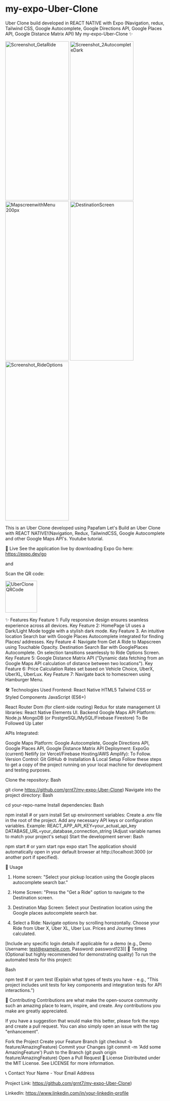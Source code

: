 # my-expo-Uber-Clone
Uber Clone build developed in REACT NATIVE with Expo (Navigation, redux, Tailwind CSS, Google Autocomplete, Google Directions API, Google Places API, Google Distance Matrix API)
My my-expo-Uber-Clone ✨



<img width="200" height="500" alt="Screenshot_GetaRide" src="https://github.com/user-attachments/assets/7fc981e3-c018-4d73-9168-a425b5c8a878" />

<img width="200" height="500"  alt="Screenshot_2AutocompleteDark" src="https://github.com/user-attachments/assets/3aec69c2-87af-4c9c-b337-b1b5c746605c" />

<img width="200" height="500" alt="MapscreenwithMenu 200px" src="https://github.com/user-attachments/assets/4c840fcb-2447-4fae-92d2-05355ec25d45" />

<img width="200" height="500" alt="DestinationScreen" src="https://github.com/user-attachments/assets/40081ab1-cd63-43eb-9572-1b780f7056b1" />

<img width="200" height="500" alt="Screenshot_RideOptions" src="https://github.com/user-attachments/assets/d7fd7118-6983-4903-b4f4-8ec8e4c54fa9" />













This is an Uber Clone developed using Papafam Let's Build an Uber Clone with REACT NATIVE!(Navigation, Redux, TailwindCSS, Google Autocomplete and other Google Maps API's. Youtube tutorial. 

🚀 Live 
See the application live by downloading Expo Go here: https://expo.dev/go

and

Scan the QR code:



<img width="100" height="100" alt="UberCloneQRCode" src="https://github.com/user-attachments/assets/82bb915b-1517-4c79-9af3-180886e0ad3f" />



✨ Features
Key Feature 1: Fully responsive design ensures seamless experience across all devices. 
Key Feature 2: HomePage UI uses a Dark/Light Mode toggle with a stylish dark mode.
Key Feature 3. An intuitive location Search bar with Google Places Autocomplete integrated for finding Places/ addresses.
Key Feature 4: Navigate from Get A Ride to Mapscreen using Touchable Opacity. Destination Search Bar with GooglePlaces Autocomplete. On selection tansitions seamlessly to Ride Options Screen.
Key Feature 5: Google Distance Matrix API ("Dynamic data fetching from an Google Maps API calculation of distance between two locations").
Key Feature 6: Price Calculation Rates set based on Vehicle Choice, UberX, UberXL, UberLux.
Key Feature 7: Navigate back to homescreen using Hamburger Menu.

🛠️ Technologies Used
Frontend:
React Native
HTML5
Tailwind CSS or Styled Components
JavaScript (ES6+)

React Router Dom (for client-side routing)
Redux for state management
UI libraries: React Native Elements UI.
Backend Google Maps API Platform:
Node.js 
MongoDB (or PostgreSQL/MySQL/Firebase Firestore) To Be Followed Up Later

APIs Integrated:

Google Maps Platform:
Google Autocomplete, Google Directions API, Google Places API, Google Distance Matrix API
Deployment:
ExpoGo (current)
Netlify (or Vercel/Firebase Hosting/AWS Amplify): To Follow.
Version Control:
Git
GitHub
⚙️ Installation & Local Setup
Follow these steps to get a copy of the project running on your local machine for development and testing purposes.

Clone the repository:
Bash

git clone https://github.com/grnt7/my-expo-Uber-Clone)
Navigate into the project directory:
Bash

cd your-repo-name
Install dependencies:
Bash

npm install  # or yarn install
Set up environment variables:
Create a .env file in the root of the project.
Add any necessary API keys or configuration variables. Example:
REACT_APP_API_KEY=your_actual_api_key
DATABASE_URL=your_database_connection_string
(Adjust variable names to match your project's setup)
Start the development server:
Bash

npm start  # or yarn start
npx expo start
The application should automatically open in your default browser at http://localhost:3000 (or another port if specified).

🚀 Usage

1. Home screen: "Select your pickup location using the Google places autocomplete search bar."

2. Home Screen: "Press the "Get a Ride" option to navigate to the Destination screen.

3. Destination Map Screen: Select your Destination location using the Google places autocomplete search bar.

4. Select a Ride: Navigate options by scrolling horozontally. Choose your Ride from Uber X, Uber XL, Uber Lux. Prices and Journey times calculated.


[Include any specific login details if applicable for a demo (e.g., Demo Username: test@example.com, Password: password123)]
🧪 Testing (Optional but highly recommended for demonstrating quality)
To run the automated tests for this project:

Bash

npm test # or yarn test
(Explain what types of tests you have - e.g., "This project includes unit tests for key components and integration tests for API interactions.")

🤝 Contributing
Contributions are what make the open-source community such an amazing place to learn, inspire, and create. Any contributions you make are greatly appreciated.

If you have a suggestion that would make this better, please fork the repo and create a pull request. You can also simply open an issue with the tag "enhancement".

Fork the Project
Create your Feature Branch (git checkout -b feature/AmazingFeature)
Commit your Changes (git commit -m 'Add some AmazingFeature')
Push to the Branch (git push origin feature/AmazingFeature)
Open a Pull Request
📄 License
Distributed under the MIT License. See LICENSE for more information.

📞 Contact
Your Name - Your Email Address

Project Link: https://github.com/grnt7/my-expo-Uber-Clone)

LinkedIn: https://www.linkedin.com/in/your-linkedin-profile


